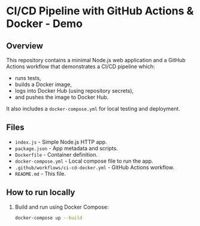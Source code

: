 # CI/CD Pipeline with GitHub Actions & Docker - Demo

## Overview
This repository contains a minimal Node.js web application and a GitHub Actions workflow that demonstrates a CI/CD pipeline which:
- runs tests,
- builds a Docker image,
- logs into Docker Hub (using repository secrets),
- and pushes the image to Docker Hub.

It also includes a `docker-compose.yml` for local testing and deployment.

## Files
- `index.js` - Simple Node.js HTTP app.
- `package.json` - App metadata and scripts.
- `Dockerfile` - Container definition.
- `docker-compose.yml` - Local compose file to run the app.
- `.github/workflows/ci-cd-docker.yml` - GitHub Actions workflow.
- `README.md` - This file.

## How to run locally
1. Build and run using Docker Compose:
   ```bash
   docker-compose up --build